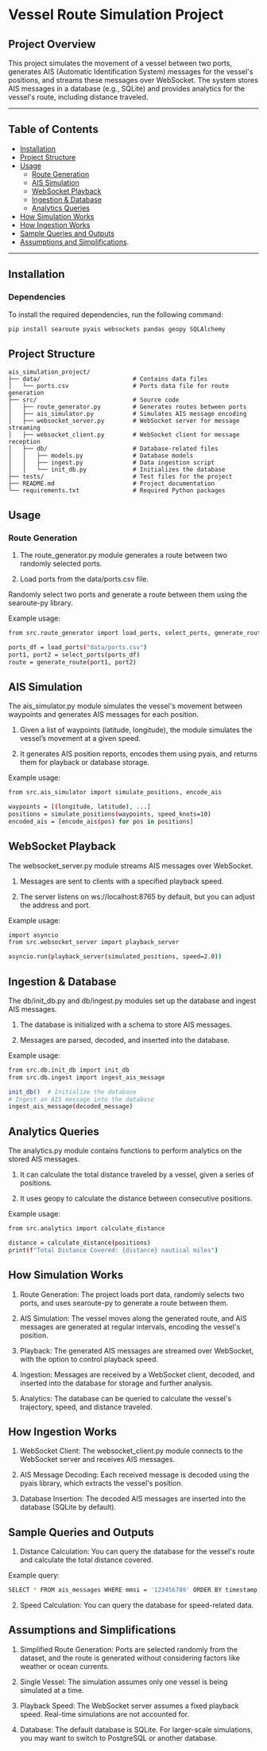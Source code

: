 # Vessel Route Simulation Project

## Project Overview

This project simulates the movement of a vessel between two ports, generates AIS (Automatic Identification System) messages for the vessel's positions, and streams these messages over WebSocket. The system stores AIS messages in a database (e.g., SQLite) and provides analytics for the vessel's route, including distance traveled.

---

## Table of Contents

- [Installation](#installation)
- [Project Structure](#project-structure)
- [Usage](#usage)
  - [Route Generation](#route-generation)
  - [AIS Simulation](#ais-simulation)
  - [WebSocket Playback](#websocket-playback)
  - [Ingestion & Database](#ingestion--database)
  - [Analytics Queries](#analytics-queries)
- [How Simulation Works](#how-simulation-works)
- [How Ingestion Works](#how-ingestion-works)
- [Sample Queries and Outputs](#sample-queries-and-outputs)
- [Assumptions and Simplifications](#assumptions-and-simplifications).

---

## Installation

### Dependencies

To install the required dependencies, run the following command:

```bash
pip install searoute pyais websockets pandas geopy SQLAlchemy
```

## Project Structure

```
ais_simulation_project/
├── data/                          # Contains data files
│   └── ports.csv                  # Ports data file for route generation
├── src/                           # Source code
│   ├── route_generator.py         # Generates routes between ports
│   ├── ais_simulator.py           # Simulates AIS message encoding
│   ├── websocket_server.py        # WebSocket server for message streaming
│   ├── websocket_client.py        # WebSocket client for message reception
│   ├── db/                        # Database-related files
│   │   ├── models.py              # Database models
│   │   ├── ingest.py              # Data ingestion script
│   │   └── init_db.py             # Initializes the database
├── tests/                         # Test files for the project
├── README.md                      # Project documentation
└── requirements.txt               # Required Python packages
```

## Usage

### Route Generation

1. The route_generator.py module generates a route between two randomly selected ports.

2. Load ports from the data/ports.csv file.

Randomly select two ports and generate a route between them using the searoute-py library.

Example usage:

```bash
from src.route_generator import load_ports, select_ports, generate_route

ports_df = load_ports("data/ports.csv")
port1, port2 = select_ports(ports_df)
route = generate_route(port1, port2)
```

## AIS Simulation

The ais_simulator.py module simulates the vessel's movement between waypoints and generates AIS messages for each position.

1. Given a list of waypoints (latitude, longitude), the module simulates the vessel’s movement at a given speed.

2. It generates AIS position reports, encodes them using pyais, and returns them for playback or database storage.

Example usage:

```bash
from src.ais_simulator import simulate_positions, encode_ais

waypoints = [(longitude, latitude), ...]
positions = simulate_positions(waypoints, speed_knots=10)
encoded_ais = [encode_ais(pos) for pos in positions]
```

## WebSocket Playback

The websocket_server.py module streams AIS messages over WebSocket.

1. Messages are sent to clients with a specified playback speed.

2. The server listens on ws://localhost:8765 by default, but you can adjust the address and port.

Example usage:

```bash
import asyncio
from src.websocket_server import playback_server

asyncio.run(playback_server(simulated_positions, speed=2.0))
```

## Ingestion & Database

The db/init_db.py and db/ingest.py modules set up the database and ingest AIS messages.

1. The database is initialized with a schema to store AIS messages.

2. Messages are parsed, decoded, and inserted into the database.

Example usage:

```bash
from src.db.init_db import init_db
from src.db.ingest import ingest_ais_message

init_db()  # Initialize the database
# Ingest an AIS message into the database
ingest_ais_message(decoded_message)
```

## Analytics Queries

The analytics.py module contains functions to perform analytics on the stored AIS messages.

1. It can calculate the total distance traveled by a vessel, given a series of positions.

2. It uses geopy to calculate the distance between consecutive positions.

Example usage:

```bash
from src.analytics import calculate_distance

distance = calculate_distance(positions)
print(f"Total Distance Covered: {distance} nautical miles")
```

## How Simulation Works

1. Route Generation: The project loads port data, randomly selects two ports, and uses searoute-py to generate a route between them.

2. AIS Simulation: The vessel moves along the generated route, and AIS messages are generated at regular intervals, encoding the vessel's position.

3. Playback: The generated AIS messages are streamed over WebSocket, with the option to control playback speed.

4. Ingestion: Messages are received by a WebSocket client, decoded, and inserted into the database for storage and further analysis.

5. Analytics: The database can be queried to calculate the vessel's trajectory, speed, and distance traveled.

## How Ingestion Works

1. WebSocket Client: The websocket_client.py module connects to the WebSocket server and receives AIS messages.

2. AIS Message Decoding: Each received message is decoded using the pyais library, which extracts the vessel's position.

3. Database Insertion: The decoded AIS messages are inserted into the database (SQLite by default).

## Sample Queries and Outputs

1. Distance Calculation: You can query the database for the vessel's route and calculate the total distance covered.

Example query:

```bash
SELECT * FROM ais_messages WHERE mmsi = '123456789' ORDER BY timestamp;
```

2. Speed Calculation: You can query the database for speed-related data.

## Assumptions and Simplifications

1. Simplified Route Generation: Ports are selected randomly from the dataset, and the route is generated without considering factors like weather or ocean currents.

2. Single Vessel: The simulation assumes only one vessel is being simulated at a time.

3. Playback Speed: The WebSocket server assumes a fixed playback speed. Real-time simulations are not accounted for.

4. Database: The default database is SQLite. For larger-scale simulations, you may want to switch to PostgreSQL or another database.

